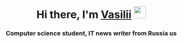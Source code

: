 <h1 align="center">Hi there, I'm <a href="https://daniilshat.ru/" target="_blank">Vasilii</a> 
<img src="https://github.com/blackcater/blackcater/raw/main/images/Hi.gif" height="32"/></h1>
<h3 align="center">Computer science student, IT news writer from Russia us</h3>
